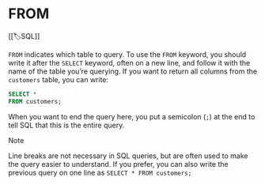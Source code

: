 
# FROM

[[🏷️SQL]]

`FROM` indicates which table to query. To use the `FROM` keyword, you should write it after the `SELECT` keyword, often on a new line, and follow it with the name of the table you’re querying. If you want to return all columns from the `customers` table, you can write:

```sql
SELECT *
FROM customers;
```

When you want to end the query here, you put a semicolon (`;`) at the end to tell SQL that this is the entire query.

> [!note]
> Line breaks are not necessary in SQL queries, but are often used to make the query easier to understand. If you prefer, you can also write the previous query on one line as
> `SELECT * FROM customers;`
